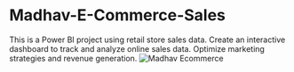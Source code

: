 # Madhav-E-Commerce-Sales
 This is a Power BI project using retail store sales data. 
 Create an interactive dashboard to track and analyze online sales data.
 Optimize marketing strategies and revenue generation.
![Madhav Ecommerce](https://github.com/Sampriti1302/Madhav-E-Commerce-Sales/assets/136763294/916737f5-829b-4c6d-a082-b07bb67a333c)
